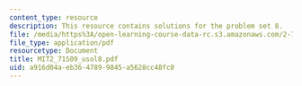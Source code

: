 ```yaml
---
content_type: resource
description: This resource contains solutions for the problem set 8.
file: /media/https%3A/open-learning-course-data-rc.s3.amazonaws.com/2-71-optics-spring-2009/a916d04aeb3647899845a5628cc48fc0_MIT2_71S09_usol8.pdf
file_type: application/pdf
resourcetype: Document
title: MIT2_71S09_usol8.pdf
uid: a916d04a-eb36-4789-9845-a5628cc48fc0
---
```

